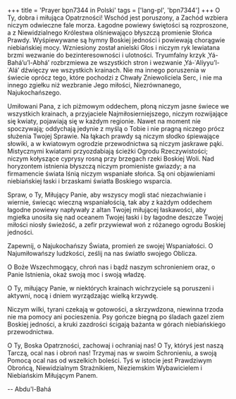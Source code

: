 +++
title = 'Prayer bpn7344 in Polski'
tags = ['lang-pl', 'bpn7344']
+++
O Ty, dobra i miłująca Opatrzności! Wschód jest poruszony, a Zachód wzbiera niczym odwieczne fale morza. Łagodne powiewy świętości są rozproszone, a z Niewidzialnego Królestwa olśniewająco błyszczą promienie Słońca Prawdy. Wyśpiewywane są hymny Boskiej jedności i powiewają chorągwie niebiańskiej mocy. Wzniesiony został anielski Głos i niczym ryk lewiatana brzmi wezwanie do bezinteresowności i ulotności. Tryumfalny krzyk ‚Yá-Bahá’u’l-Abhá’ rozbrzmiewa ze wszystkich stron i wezwanie ‚Yá-ʿAlíyyu’l-ʿAlá’  dźwięczy we wszystkich krainach. Nie ma innego poruszenia w świecie oprócz tego, które pochodzi z Chwały Zniewoliciela Serc, i nie ma innego zgiełku niż wezbranie Jego miłości, Niezrównanego, Najukochańszego. 
   
Umiłowani Pana, z ich piżmowym oddechem, płoną niczym jasne świece we wszystkich krainach, a przyjaciele Najmiłosierniejszego, niczym rozwijające się kwiaty, pojawiają się w każdym regionie. Nawet na moment nie spoczywają; oddychają jedynie z myślą o Tobie i nie pragną niczego prócz służenia Twojej Sprawie. Na łąkach prawdy są niczym słodko śpiewające słowiki, a w kwiatowym ogrodzie przewodnictwa są niczym jaskrawe pąki. Mistycznymi kwiatami przyozdabiają ścieżki Ogrodu Rzeczywistości; niczym kołyszące cyprysy rosną przy brzegach rzeki Boskiej Woli. Nad horyzontem istnienia błyszczą niczym promieniste gwiazdy; a na firmamencie świata lśnią niczym wspaniałe słońca. Są oni objawieniami niebiańskiej łaski i brzaskami światła Boskiego wsparcia. 
   
Spraw, o Ty, Miłujący Panie, aby wszyscy mogli stać niezachwianie i wiernie, świecąc wieczną wspaniałością, tak aby z każdym oddechem łagodne powiewy napływały z altan Twojej miłującej łaskawości, aby mgiełka unosiła się nad oceanem Twojej łaski i by łagodne deszcze Twojej miłości niosły świeżość, a zefir przywiewał woń z różanego ogrodu Boskiej jedności. 
   
Zapewnij, o Najukochańszy Świata, promień ze swojej Wspaniałości. O Najumiłowańszy ludzkości, ześlij na nas światło swojego Oblicza. 
   
O Boże Wszechmogący, chroń nas i bądź naszym schronieniem oraz, o Panie Istnienia, okaż swoją moc i swoją władzę. 
   
O Ty, miłujący Panie, w niektórych krainach wichrzyciele są poruszeni i aktywni, nocą i dniem wyrządzając wielką krzywdę. 
   
Niczym wilki, tyrani czekają w gotowości, a skrzywdzona, niewinna trzoda nie ma pomocy ani pocieszenia. Psy gończe biegną po śladach gazel ziem Boskiej jedności, a kruki zazdrości ścigają bażanta w górach niebiańskiego przewodnictwa. 
   
O Ty, Boska Opatrzności, zachowaj i ochraniaj nas! O Ty, któryś jest naszą Tarczą, ocal nas i obroń nas! Trzymaj nas w swoim Schronieniu, a swoją Pomocą ocal nas od wszelkich boleści. Tyś w istocie jest Prawdziwym Obrońcą, Niewidzialnym Strażnikiem, Nieziemskim Wybawicielem i Niebiańskim Miłującym Panem.

-- Abdu'l-Bahá
